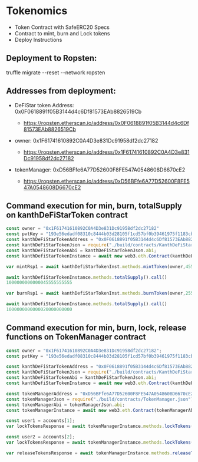 # Tokenomics
 - Token Contract with SafeERC20 Specs
 - Contract to mint, burn and Lock tokens
 - Deploy Instructions

## Deployment to Ropsten:
truffle migrate --reset --network ropsten

## Addresses from deployment:
- DeFiStar token Address: 0x0F0618891f05B3144d4c6Df81573EAb8826519Cb
  - https://ropsten.etherscan.io/address/0x0F0618891f05B3144d4c6Df81573EAb8826519Cb

- owner: 0x1F61741610892C0A4D3e831Dc91958df2dc27182
   - https://ropsten.etherscan.io/address/0x1F61741610892C0A4D3e831Dc91958df2dc27182

- tokenManager: 0xD56BFfe6A77D52600F8FE547A0548608D6670cE2
    - https://ropsten.etherscan.io/address/0xD56BFfe6A77D52600F8FE547A0548608D6670cE2


## Command execution for min, burn, totalSupply on kanthDeFiStarToken contract

```js
const owner = "0x1F61741610892C0A4D3e831Dc91958df2dc27182"
const pvtKey = "193e56edadf08310c8444b03d28105f1cd57bf0b39461975f1183cb2e4987d33"
const kanthDeFiStarTokenAddress = "0x0F0618891f05B3144d4c6Df81573EAb8826519Cb";
const kanthDeFiStarTokenJson = require("./build/contracts/KanthDeFiStarToken.json");
const kanthDeFiStarTokenAbi = kanthDeFiStarTokenJson.abi;
const kanthDefiStarTokenInstance = await new web3.eth.Contract(kanthDeFiStarTokenAbi,kanthDeFiStarTokenAddress);

var mintRsp1 = await kanthDefiStarTokenInst.methods.mintToken(owner,45555555555).send({"from" : owner})

await kanthDefiStarTokenInstance.methods.totalSupply().call()
1000000000000045555555555

var burnRsp1 = await kanthDefiStarTokenInst.methods.burnToken(owner,25555555555).send({"from" : owner})

await kanthDefiStarTokenInstance.methods.totalSupply().call()
1000000000000020000000000
```

## Command execution for min, burn, lock, release functions on TokenManager contract


```js
const owner = "0x1F61741610892C0A4D3e831Dc91958df2dc27182";
const pvtKey = "193e56edadf08310c8444b03d28105f1cd57bf0b39461975f1183cb2e4987d33";

const kanthDeFiStarTokenAddress = "0x0F0618891f05B3144d4c6Df81573EAb8826519Cb";
const kanthDeFiStarTokenJson = require("./build/contracts/KanthDeFiStarToken.json");
const kanthDeFiStarTokenAbi = kanthDeFiStarTokenJson.abi;
const kanthDefiStarTokenInstance = await new web3.eth.Contract(kanthDeFiStarTokenAbi,kanthDeFiStarTokenAddress);

const tokenManagerAddress = "0xD56BFfe6A77D52600F8FE547A0548608D6670cE2";
const tokenManagerJson = require("./build/contracts/TokenManager.json");
const tokenManagerAbi = tokenManagerJson.abi;
const tokenManagerInstance = await new web3.eth.Contract(tokenManagerAbi,tokenManagerAddress);

const user1 = accounts[1];
var lockTokensResponse = await tokenManagerInstance.methods.lockTokens(user1,45555555555).send({"from" : owner})

const user2 = accounts[2];
var lockTokensResponse = await tokenManagerInstance.methods.lockTokens(user2,25555555555).send({"from" : owner})

var releaseTokensResponse = await tokenManagerInstance.methods.releaseTokens(user1,45555555555).send({"from" : owner})
```